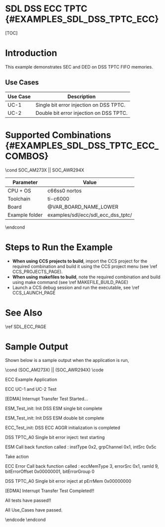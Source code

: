 # SDL DSS ECC TPTC {#EXAMPLES_SDL_DSS_TPTC_ECC}

[TOC]

# Introduction

This example demonstrates SEC and DED on DSS TPTC FIFO memories.

Use Cases
---------

 Use Case | Description
 ---------|------------
 UC-1     | Single bit error injection on DSS TPTC.
 UC-2     | Double bit error injection on DSS TPTC.

# Supported Combinations {#EXAMPLES_SDL_DSS_TPTC_ECC_COMBOS}

\cond SOC_AM273X || SOC_AWR294X

 Parameter      | Value
 ---------------|-----------
 CPU + OS       | c66ss0 nortos
 Toolchain      | ti-c6000
 Board          | @VAR_BOARD_NAME_LOWER
 Example folder | examples/sdl/ecc/sdl_ecc_dss_tptc/

\endcond

# Steps to Run the Example

- **When using CCS projects to build**, import the CCS project for the required combination
  and build it using the CCS project menu (see \ref CCS_PROJECTS_PAGE).
- **When using makefiles to build**, note the required combination and build using
  make command (see \ref MAKEFILE_BUILD_PAGE)
- Launch a CCS debug session and run the executable, see \ref CCS_LAUNCH_PAGE

# See Also

\ref SDL_ECC_PAGE

# Sample Output

Shown below is a sample output when the application is run,

\cond (SOC_AM273X) || (SOC_AWR294X)
\code

ECC Example Application

ECC UC-1 and UC-2 Test

[EDMA] Interrupt Transfer Test Started...

ESM_Test_init: Init DSS ESM single bit complete

ESM_Test_init: Init DSS ESM double bit complete

ECC_Test_init: DSS ECC AGGR initialization is completed 

DSS TPTC_A0 Single bit error inject: test starting

ESM Call back function called : instType 0x2, grpChannel 0x1, intSrc 0x5c 

Take action 

ECC Error Call back function called : eccMemType 3, errorSrc 0x1, ramId 9, bitErrorOffset 0x00000001, bitErrorGroup 0

DSS TPTC_A0 Single bit error inject at pErrMem 0x00000000

[EDMA] Interrupt Transfer Test Completed!!

All tests have passed!!

All Use_Cases have passed. 

\endcode
\endcond
